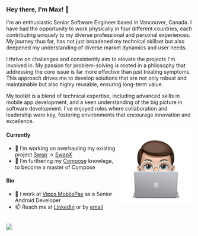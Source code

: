 ### Hey there, I'm Max! 👋

I'm an enthusiastic Senior Software Engineer based in Vancouver, Canada. I have had the opportunity to work physically in four different countries, each contributing uniquely to my diverse professional and personal experiences. My journey thus far, has not just broadened my technical skillset but also deepened my understanding of diverse market dynamics and user needs.

I thrive on challenges and consistently aim to elevate the projects I'm involved in. My passion for problem-solving is rooted in a philosophy that addressing the core issue is far more effective than just treating symptoms. This approach drives me to develop solutions that are not only robust and maintainable but also highly reusable, ensuring long-term value.

My toolkit is a blend of technical expertise, including advanced skills in mobile app development, and a keen understanding of the big picture in software development. I've enjoyed roles where collaboration and leadership were key, fostering environments that encourage innovation and excellence.

<img align="right" src="https://raw.githubusercontent.com/maxhvesser/maxhvesser/main/avatar_working.png" width="200">

#### Currently

- 🔭 I’m working on overhauling my existing project [Swap](https://github.com/maxhvesser/swap-android) -> [SwapX](https://github.com/maxhvesser/swapx-android)
- 🌱 I’m furthering my [Compose](https://developer.android.com/jetpack/compose) knowlege, to become a master of Compose

#### Bio 

- 🏢 I work at [Vipps MobilePay](https://vipps.no) as a Senior Android Developer
- 📫 Reach me at [LinkedIn](https://www.linkedin.com/in/maximilian-hvesser-lewis-4730a91b4/) or by [email](mailto:maxhvesser@gmail.com)

<br/>
<div align="left">
  <picture>
    <source
      srcset="https://github-readme-stats.vercel.app/api?username=maxhvesser&show_icons=true&theme=dark"
      media="(prefers-color-scheme: dark)"
    />
    <source
      srcset="https://github-readme-stats.vercel.app/api?username=maxhvesser&show_icons=true"
      media="(prefers-color-scheme: light), (prefers-color-scheme: no-preference)"
    />
    <img src="https://github-readme-stats.vercel.app/api?username=maxhvesser&show_icons=true" />
  </picture>
</div>
